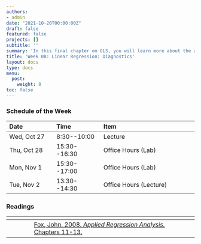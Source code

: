 ```yaml
---
authors:
- admin
date: "2021-10-20T00:00:00Z"
draft: false
featured: false
projects: []
subtitle: ''
summary: 'In this final chapter on OLS, you will learn more about the assumptions used when doing regression analysis using OLS. '
title: 'Week 08: Linear Regression: Diagnostics'
layout: docs
type: docs
menu:
  post:
    weight: 8
toc: false
---
```



### Schedule of the Week 

| <div style="width:110px;text-align:left">Date</div> | <div style="width:110px;text-align:left">Time</div> | <div style="width:240px;text-align:left">Item</div> | <div style="width:110px;text-align:left">Room</div> |<div style="width:110px;text-align:center">Material</div> |
|:------------|:-------------|:-------------------|:------------|:----:|
| Wed, Oct 27  | 8:30--10:00   | Lecture                         | A5, 6 B144  | <i class="far fa-file-pdf fa-lg"></i>  |
| Thu, Oct 28  |  15:30--16:30 | Office Hours (Lab)           | [Online](https://uni-mannheim.zoom.us/j/62493789522?pwd=M0EwaWg4Mm5xbWtTRHVLOUdteXFjdz09) | 
| Mon, Nov 1 | 15:30--17:00 | Office Hours (Lab)           | [Online](https://uni-mannheim.zoom.us/j/62493789522?pwd=M0EwaWg4Mm5xbWtTRHVLOUdteXFjdz09) |
| Tue, Nov 2  | 13:30--14:30 | Office Hours (Lecture)                  | [Online](https://uni-mannheim.zoom.us/j/68595945348?pwd=TWtzOGdORXhMV1Q5YUZTUWVrejdwZz09) | 


### Readings

| <div style="width:50px"></div>  | <div style="width:420px"></div>  |  <div style="width:200px"></div> |
|:---:|:---|:---:|
| <i class="fas fa-book-open"></i>  | [Fox, John. 2008. *Applied Regression Analysis.* Chapters 11-13.](https://ilias.uni-mannheim.de/goto.php?target=file_1172103_download&client_id=ILIAS) | **Required** |
